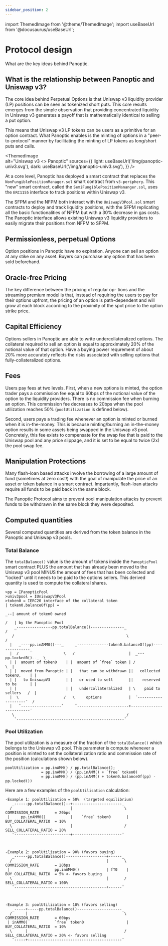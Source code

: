 ```yaml
---
sidebar_position: 2
---
```

import ThemedImage from '@theme/ThemedImage';
import useBaseUrl from '@docusaurus/useBaseUrl';
                

# Protocol design
What are the key ideas behind Panoptic.

## What is the relationship between Panoptic and Uniswap v3?
    
The core idea behind Perpetual Options is that Uniswap v3 liquidity provider (LP) positions can be seen as tokenized short puts.
This core results emerges from the simple observation that providing concentrated liquidity in Uniswap v3 generates a payoff that is mathematically identical to selling a put option.

This means that Uniswap v3 LP tokens can be users as a primitive for an option contract.
What Panoptic enables is the minting of options in a "peer-to-protocol" manner by facilitating the minting of LP tokens as long/short puts and calls.

<ThemedImage    
  alt="Uniswap v3 <> Panoptic"
  sources={{
    light: useBaseUrl('/img/panoptic-univ3.svg'),
    dark: useBaseUrl('/img/panoptic-univ3.svg'),
  }}
/>

At a core level, Panoptic has deployed a smart contract that replaces the `NonFungiblePositionManager.sol` smart contract from `v3-periphery`.
This "new" smart contract, called the `SemiFungiblePositionMananger.sol`, uses the `ERC1155` interface to track positions within Uniswap v3.

The SFPM and the NFPM both interact with the `UniswapV3Pool.sol` smart contracts to deploy and track liquidity positions, with the SFPM replicating all the basic functionalities of NFPM but with a 30% decrease in gas costs.
The Panoptic interface allows existing Uniswap v3 liquidity providers to easily migrate their positions from NFPM to SFPM. 

## Permissionless, perpetual Options
Option positions in Panoptic have no expiration.
Anyone can sell an option at any stike on any asset.
Buyers can purchase any option that has been sold beforehand.

## Oracle-free Pricing
The key difference between the pricing of regular op- tions and the streaming premium model is that, instead of requiring the users to pay for their options upfront, the pricing of an option is path-dependent and will grow at each block according to the proximity of the spot price to the option strike price.

## Capital Efficiency
Options sellers in Panoptic are  able to write undercollateralized options.
The collateral required to sell an option is equal to approximately 20% of the notional value of that option.
Have a buying power requrement of about 20% more accurately reflects the risks associated with selling options that fully-collateralized options.

## Fees
Users pay fees at two levels.
First, when a new options is minted, the option trader pays a commission fee equal to 60bps of the notional value of the option to the liquidity providers.
There is no commission fee when burning an option.
This commission fee decreases to 20bps when the pool utilization reaches 50% (`poolUtilization` is defined below).

Second, users pays a trading fee whenever an option is minted or burned when it is in-the-money.
This is because minting/burning an in-the-money option  results in some assets being swapped in the Uniswap v3 pool. 
Concretely, this fee exists to compensate for the swap fee that is paid to the Uniswap pool and any price slippage, and it is set to be equal to twice (2x) the pool swap fee.

## Manipulation Protections
Many flash-loan based attacks involve the borrowing of a large amount of fund (sometimes at zero cost!) with the goal of manipulate the price of an asset or token balance in a smart contract.
Impartantly, flash-loan attacks require all funds to be paid back in the same block.

The Panoptic Protocol aims to prevent pool manipulation attacks by prevent funds to be withdrawn in the same block they were deposited.

## Computed quantities 
Several computed quantities are derived from the token balance in the Panoptic and Uniswap v3 pools.

### Total Balance
The `totalBalance()` value is the amount of tokens inside the `PanopticPool` smart contract PLUS the amount that has already been moved to the Uniswap v3 pool MINUS the amount of fees that has been collected and "locked" until it needs to be paid to the options sellers.
This derived quantity is used to compute the collateral shares.

```solidity
>pp = IPanopticPool
>univ3pool = IUniswapV3Pool
>token0 = IERC20 interface of the collateral token                                | token0.balanceOf(pp) =
                                                                          _--| amount of token0 owned
                                                                         /   | by the Panoptic Pool
    _----------------pp.totalBalance()---------------_                  /
   /                                                  \                /
  |   _----pp.inAMM0()---_     _--------------token0.balanceOf(pp)---------------_
  |  /                    \   /                        |  _---pp.locked0()--_  \
  | |  amount of token0    | |  amount of `free` token | /                      \  |
  | |  moved from Panoptic | |   that can be withdrawn ||   collected token0,    | |
  | |   to UniswapV3       | |   or used to sell       ||    reserved to be      | |
  | |                      | |   undercollateralized   | \    paid to sellers   /  |
  |  \                    /   \     options            |  ¯--------------------¯  /
  |   ¯------------------¯     ¯-----------------------+-------------------------¯
   \                                                  /
    ¯------------------------------------------------¯

```

### Pool Utilization
The pool utilization is a measure of the fraction of the `totalBalance()` which belongs to the Uniswap v3 pool.
This parameter is compute whenever a position is minted to set the collateralization ratio and commission rate of the position (calculations shown below).



```solidity
poolUtilization = pp.inAMM() / pp.totalBalance();
                = pp.inAMM() / (pp.inAMM() + `free` token0)
                = pp.inAMM() / (pp.inAMM() + token0.balanceOf(pp) - pp.locked())
```

Here are a few examples of the `poolUtilisation` calculation:

```solidity
-Example 1: poolUtilization = 50%  (targeted equilibrium)
   _------pp.totalBalance()--+----------------------_
  /                          |                       \   COMMISSION_RATE       = 20bps
 |     pp.inAMM0()           |    `free` token0       |  BUY_COLLATERAL_RATIO  = 10%
  \                          |                       /   SELL_COLLATERAL_RATIO = 20%
   ¯-------------------------+----------------------¯



-Example 2: poolUtilization = 90% (favors buying)
   _------pp.totalBalance()------------------+------_
  /                                          |       \   COMMISSION_RATE       = 20bps
 |                    pp.inAMM0()            | fT0    |  BUY_COLLATERAL_RATIO  = 5% <- favors buying
  \                                          |       /   SELL_COLLATERAL_RATIO = 100%
   ¯-----------------------------------------+------¯



-Example 3: poolUtilization = 10% (favors selling)
   _-----+-----pp.totalBalance()--------------------_
  /      |                                           \   COMMISSION_RATE       = 60bps
 | inAMM0|            `free` token0                   |  BUY_COLLATERAL_RATIO  = 10%
  \      |                                           /   SELL_COLLATERAL_RATIO = 20% <- favors selling
   ¯-----+------------------------------------------¯

```




